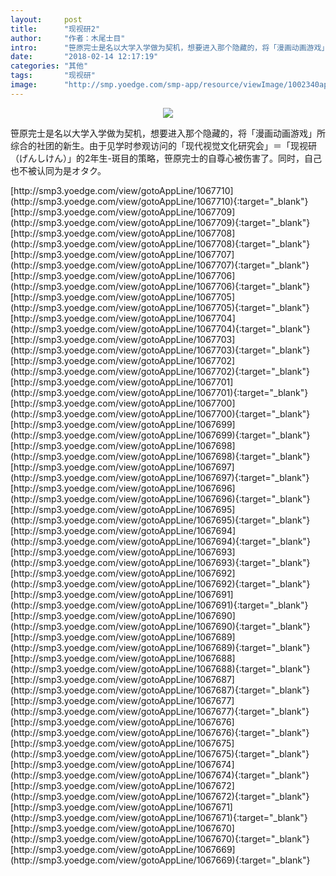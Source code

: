 ```yaml
---
layout:     post
title:      "现视研2"
author:     "作者：木尾士目"
intro:      "笹原完士是名以大学入学做为契机，想要进入那个隐藏的，将「漫画动画游戏」所综合的社团的新生。由于见学时参观访问的「现代视觉文化研究会」＝「现视研（げんしけん）」的2年生-斑目的策略，笹原完士的自尊心被伤害了。同时，自己也不被认同为是オタク。"
date:       "2018-02-14 12:17:19"
categories: "其他"
tags:       "现视研"
image:      "http://smp.yoedge.com/smp-app/resource/viewImage/1002340appline.png"
---
```

<div style="text-align: center">
<p><img src="http://smp.yoedge.com/smp-app/resource/viewImage/1002340appline.png"/></p>
</div>
<p class="post-meta">
<span>笹原完士是名以大学入学做为契机，想要进入那个隐藏的，将「漫画动画游戏」所综合的社团的新生。由于见学时参观访问的「现代视觉文化研究会」＝「现视研（げんしけん）」的2年生-斑目的策略，笹原完士的自尊心被伤害了。同时，自己也不被认同为是オタク。</span>
</p>
[http://smp3.yoedge.com/view/gotoAppLine/1067710](http://smp3.yoedge.com/view/gotoAppLine/1067710){:target="_blank"}
[http://smp3.yoedge.com/view/gotoAppLine/1067709](http://smp3.yoedge.com/view/gotoAppLine/1067709){:target="_blank"}
[http://smp3.yoedge.com/view/gotoAppLine/1067708](http://smp3.yoedge.com/view/gotoAppLine/1067708){:target="_blank"}
[http://smp3.yoedge.com/view/gotoAppLine/1067707](http://smp3.yoedge.com/view/gotoAppLine/1067707){:target="_blank"}
[http://smp3.yoedge.com/view/gotoAppLine/1067706](http://smp3.yoedge.com/view/gotoAppLine/1067706){:target="_blank"}
[http://smp3.yoedge.com/view/gotoAppLine/1067705](http://smp3.yoedge.com/view/gotoAppLine/1067705){:target="_blank"}
[http://smp3.yoedge.com/view/gotoAppLine/1067704](http://smp3.yoedge.com/view/gotoAppLine/1067704){:target="_blank"}
[http://smp3.yoedge.com/view/gotoAppLine/1067703](http://smp3.yoedge.com/view/gotoAppLine/1067703){:target="_blank"}
[http://smp3.yoedge.com/view/gotoAppLine/1067702](http://smp3.yoedge.com/view/gotoAppLine/1067702){:target="_blank"}
[http://smp3.yoedge.com/view/gotoAppLine/1067701](http://smp3.yoedge.com/view/gotoAppLine/1067701){:target="_blank"}
[http://smp3.yoedge.com/view/gotoAppLine/1067700](http://smp3.yoedge.com/view/gotoAppLine/1067700){:target="_blank"}
[http://smp3.yoedge.com/view/gotoAppLine/1067699](http://smp3.yoedge.com/view/gotoAppLine/1067699){:target="_blank"}
[http://smp3.yoedge.com/view/gotoAppLine/1067698](http://smp3.yoedge.com/view/gotoAppLine/1067698){:target="_blank"}
[http://smp3.yoedge.com/view/gotoAppLine/1067697](http://smp3.yoedge.com/view/gotoAppLine/1067697){:target="_blank"}
[http://smp3.yoedge.com/view/gotoAppLine/1067696](http://smp3.yoedge.com/view/gotoAppLine/1067696){:target="_blank"}
[http://smp3.yoedge.com/view/gotoAppLine/1067695](http://smp3.yoedge.com/view/gotoAppLine/1067695){:target="_blank"}
[http://smp3.yoedge.com/view/gotoAppLine/1067694](http://smp3.yoedge.com/view/gotoAppLine/1067694){:target="_blank"}
[http://smp3.yoedge.com/view/gotoAppLine/1067693](http://smp3.yoedge.com/view/gotoAppLine/1067693){:target="_blank"}
[http://smp3.yoedge.com/view/gotoAppLine/1067692](http://smp3.yoedge.com/view/gotoAppLine/1067692){:target="_blank"}
[http://smp3.yoedge.com/view/gotoAppLine/1067691](http://smp3.yoedge.com/view/gotoAppLine/1067691){:target="_blank"}
[http://smp3.yoedge.com/view/gotoAppLine/1067690](http://smp3.yoedge.com/view/gotoAppLine/1067690){:target="_blank"}
[http://smp3.yoedge.com/view/gotoAppLine/1067689](http://smp3.yoedge.com/view/gotoAppLine/1067689){:target="_blank"}
[http://smp3.yoedge.com/view/gotoAppLine/1067688](http://smp3.yoedge.com/view/gotoAppLine/1067688){:target="_blank"}
[http://smp3.yoedge.com/view/gotoAppLine/1067687](http://smp3.yoedge.com/view/gotoAppLine/1067687){:target="_blank"}
[http://smp3.yoedge.com/view/gotoAppLine/1067677](http://smp3.yoedge.com/view/gotoAppLine/1067677){:target="_blank"}
[http://smp3.yoedge.com/view/gotoAppLine/1067676](http://smp3.yoedge.com/view/gotoAppLine/1067676){:target="_blank"}
[http://smp3.yoedge.com/view/gotoAppLine/1067675](http://smp3.yoedge.com/view/gotoAppLine/1067675){:target="_blank"}
[http://smp3.yoedge.com/view/gotoAppLine/1067674](http://smp3.yoedge.com/view/gotoAppLine/1067674){:target="_blank"}
[http://smp3.yoedge.com/view/gotoAppLine/1067672](http://smp3.yoedge.com/view/gotoAppLine/1067672){:target="_blank"}
[http://smp3.yoedge.com/view/gotoAppLine/1067671](http://smp3.yoedge.com/view/gotoAppLine/1067671){:target="_blank"}
[http://smp3.yoedge.com/view/gotoAppLine/1067670](http://smp3.yoedge.com/view/gotoAppLine/1067670){:target="_blank"}
[http://smp3.yoedge.com/view/gotoAppLine/1067669](http://smp3.yoedge.com/view/gotoAppLine/1067669){:target="_blank"}


